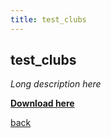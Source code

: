 ```yaml
---
title: test_clubs
---
```


## test_clubs ##

_Long description here_

[**Download here**](/packages/test_clubs.package)

[back](./)
